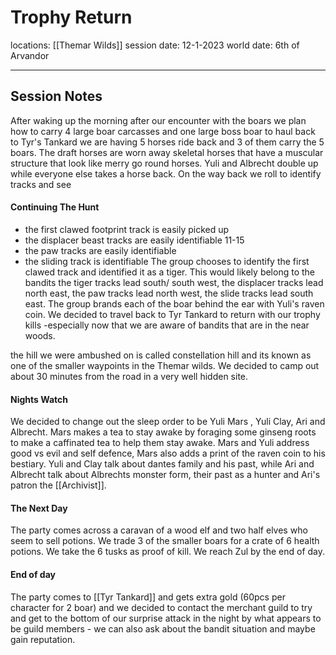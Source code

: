 # Trophy Return
locations: [[Themar Wilds]]
session date: 12-1-2023
world date: 6th of Arvandor

----
## Session Notes
After waking up the morning after our encounter with the boars we plan how to carry 4 large boar carcasses and one large boss boar to haul back to Tyr's Tankard we are having 5 horses ride back and 3 of them carry the 5 boars.
The draft horses are worn away skeletal horses that have a muscular structure that look like merry go round horses. Yuli and Albrecht double up while everyone else takes a horse back.
On the way back we roll to identify tracks and see
#### Continuing The Hunt
- the first clawed footprint track is easily picked up
- the displacer beast tracks are easily identifiable 11-15
- the paw tracks are easily identifiable
- the sliding track is identifiable
The group chooses to identify the first clawed track and identified it as a tiger. This would likely belong to the bandits the tiger tracks lead south/ south west, the displacer tracks lead north east, the paw tracks lead north west, the slide tracks lead south east.
The group brands each of the boar behind the ear with Yuli's raven coin.  We decided to travel back to Tyr Tankard to return with our trophy kills -especially now that we are aware of bandits that are in the near woods. 

the hill we were ambushed on is called constellation hill and its known as one of the smaller waypoints in the Themar wilds. We decided to camp out about 30 minutes from the road in a very well hidden site. 
#### Nights Watch
We decided to change out the sleep order to be Yuli Mars , Yuli Clay, Ari and Albrecht.
Mars makes  a tea to stay awake by foraging some ginseng roots to make a caffinated tea to help them stay awake. Mars and Yuli address good vs evil and self defence, Mars also adds a print of the raven coin to his bestiary. Yuli and Clay talk about dantes family and his past, while Ari and Albrecht talk about Albrechts monster form, their past as a hunter and Ari's patron the [[Archivist]].
#### The Next Day 
The party comes across a caravan of a wood elf and two half elves who seem to sell potions. We trade 3 of the smaller boars for a crate of 6 health potions. We take the 6 tusks as proof of kill. We reach Zul by the end of day. 
#### End of day
The party comes to [[Tyr Tankard]] and gets extra gold (60pcs per character for 2 boar) and we decided to contact the merchant guild to try and get to the bottom of our surprise attack in the night by what appears to be guild members - we can also ask about the bandit situation and maybe gain reputation. 
